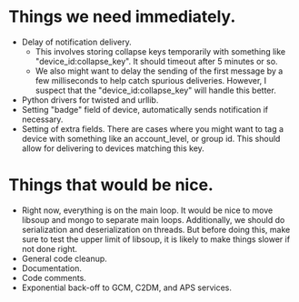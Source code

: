 # Things we need immediately.

 * Delay of notification delivery.
   - This involves storing collapse keys temporarily with something like
     "device_id:collapse_key". It should timeout after 5 minutes or so.
   - We also might want to delay the sending of the first message by
     a few milliseconds to help catch spurious deliveries. However, I
     suspect that the "device_id:collapse_key" will handle this better.
 * Python drivers for twisted and urllib.
 * Setting "badge" field of device, automatically sends notification
   if necessary.
 * Setting of extra fields. There are cases where you might want to
   tag a device with something like an account_level, or group id.
   This should allow for delivering to devices matching this key.

# Things that would be nice.

 * Right now, everything is on the main loop. It would be nice to move
   libsoup and mongo to separate main loops. Additionally, we should do
   serialization and deserialization on threads. But before doing this,
   make sure to test the upper limit of libsoup, it is likely to make
   things slower if not done right.
 * General code cleanup.
 * Documentation.
 * Code comments.
 * Exponential back-off to GCM, C2DM, and APS services.

